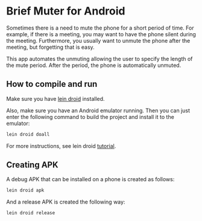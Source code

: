 # Brief Muter for Android

Sometimes there is a need to mute the phone for a short period of time. For
example, if there is a meeting, you may want to have the phone silent during
the meeting. Furthermore, you usually want to unmute the phone after the
meeting, but forgetting that is easy.

This app automates the unmuting allowing the user to specify the length of
the mute period. After the period, the phone is automatically unmuted.

## How to compile and run

Make sure you have [lein droid](https://github.com/clojure-android/lein-droid)
installed.

Also, make sure you have an Android emulator running. Then you can just enter
the following command to build the project and install it to the emulator:

```bash
lein droid doall
```

For more instructions, see lein droid
[tutorial](https://github.com/clojure-android/lein-droid/wiki/Tutorial).

## Creating APK

A debug APK that can be installed on a phone is created as follows:

```bash
lein droid apk
```

And a release APK is created the following way:

```bash
lein droid release
```
